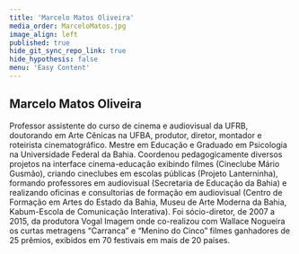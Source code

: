 ```yaml
---
title: 'Marcelo Matos Oliveira'
media_order: MarceloMatos.jpg
image_align: left
published: true
hide_git_sync_repo_link: true
hide_hypothesis: false
menu: 'Easy Content'
---
```


## Marcelo Matos Oliveira

Professor assistente do curso de cinema e audiovisual da UFRB, doutorando em Arte Cênicas na UFBA, produtor, diretor, montador e roteirista cinematográfico. Mestre em Educação e Graduado em Psicologia na Universidade Federal da Bahia. Coordenou pedagogicamente diversos projetos na interface cinema-educação exibindo filmes (Cineclube Mário Gusmão), criando cineclubes em escolas públicas (Projeto Lanterninha), formando professores em audiovisual (Secretaria de Educação da Bahia) e realizando oficinas e consultorias de formação em audiovisual (Centro de Formação em Artes do Estado da Bahia, Museu de Arte Moderna da Bahia, Kabum-Escola de Comunicação Interativa). Foi sócio-diretor, de 2007 a 2015, da produtora Vogal Imagem onde co-realizou com Wallace Nogueira os curtas metragens “Carranca” e “Menino do Cinco” filmes ganhadores de 25 prêmios, exibidos em 70 festivais em mais de 20 países.